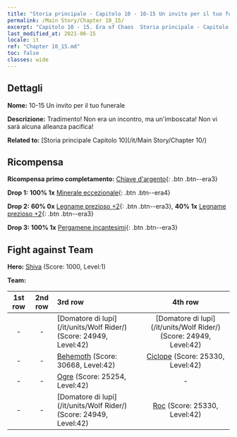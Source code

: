 ```yaml
---
title: "Storia principale - Capitolo 10 - 10-15 Un invito per il tuo funerale"
permalink: /Main Story/Chapter 10_15/
excerpt: "Capitolo 10 - 15. Era of Chaos  Storia principale - Capitolo 10_15. 10-15 Un invito per il tuo funerale"
last_modified_at: 2021-06-15
locale: it
ref: "Chapter 10_15.md"
toc: false
classes: wide
---
```


## Dettagli

 **Nome:** 10-15 Un invito per il tuo funerale

 **Descrizione:** Tradimento! Non era un incontro, ma un'imboscata! Non vi sarà alcuna alleanza pacifica!

 **Related to:** [Storia principale Capitolo 10](/it/Main Story/Chapter 10/)

## Ricompensa

 **Ricompensa primo completamento:** [Chiave d'argento](/ItemsIT/con_693/){: .btn .btn--era3}

 **Drop 1:** **100% 1x** [Minerale eccezionale](/ItemsIT/mat_33/){: .btn .btn--era4}

 **Drop 2:** **60% 0x** [Legname prezioso +2](/ItemsIT/mat_27/){: .btn .btn--era3}, **40% 1x** [Legname prezioso +2](/ItemsIT/mat_27/){: .btn .btn--era3}

 **Drop 3:** **100% 1x** [Pergamene incantesimi](/ItemsIT/con_694/){: .btn .btn--era3}


## Fight against Team
 **Hero:** [Shiva](/it/heroes/Shiva/) (Score: 1000, Level:1)

 **Team:**


  | 1st row | 2nd row | 3rd row | 4th row |
  |:----:|:----:|:----|:----:|
  | - | - | [Domatore di lupi](/it/units/Wolf Rider/) (Score: 24949, Level:42)  | [Domatore di lupi](/it/units/Wolf Rider/) (Score: 24949, Level:42)  |
  | - | - | [Behemoth](/it/units/Behemoth/) (Score: 30668, Level:42)  | [Ciclope](/it/units/Cyclops/) (Score: 25330, Level:42)  |
  | - | - | [Ogre](/it/units/Ogre/) (Score: 25254, Level:42)  | - |
  | - | - | [Domatore di lupi](/it/units/Wolf Rider/) (Score: 24949, Level:42)  | [Roc](/it/units/Roc/) (Score: 25330, Level:42)  |


